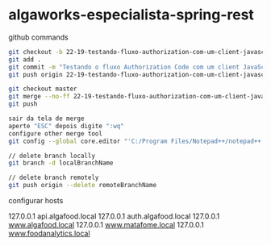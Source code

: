 # algaworks-especialista-spring-rest

github commands

```bash
git checkout -b 22-19-testando-fluxo-authorization-com-um-client-javascript
git add .
git commit -m "Testando o fluxo Authorization Code com um client JavaScript"
git push origin 22-19-testando-fluxo-authorization-com-um-client-javascript

git checkout master
git merge --no-ff 22-19-testando-fluxo-authorization-com-um-client-javascript
git push

sair da tela de merge
aperte "ESC" depois digite ":wq"
configure other merge tool
git config --global core.editor "'C:/Program Files/Notepad++/notepad++.exe' -multiInst -notabbar -nosession -noPlugin"

// delete branch locally
git branch -d localBranchName

// delete branch remotely
git push origin --delete remoteBranchName
```

configurar hosts

127.0.0.1       api.algafood.local
127.0.0.1       auth.algafood.local
127.0.0.1       www.algafood.local
127.0.0.1       www.matafome.local
127.0.0.1       www.foodanalytics.local